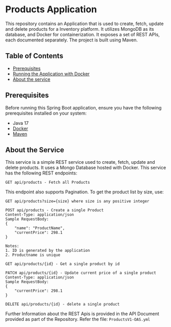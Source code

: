 # Products Application

This repository contains an Application that is used to create, fetch, update and delete products for a Inventory
platform.
It utilizes MongoDB as its database, and Docker for containerization. It exposes a set of REST APIs, each documented
separately. The project is built using Maven.

## Table of Contents

- [Prerequisites](#prerequisites)
- [Running the Application with Docker](#running-the-application-with-docker)
- [About the service](#about-the-service)

## Prerequisites

Before running this Spring Boot application, ensure you have the following prerequisites installed on your system:

- Java 17
- [Docker](https://www.docker.com/)
- [Maven](https://maven.apache.org/)

## About the Service

This service is a simple REST service used to create, fetch, update and delete products.
It uses a Mongo Database hosted with Docker.
This service has the following REST endpoints:

``````
GET api/products - Fetch all Products
``````

This endpoint also supports Pagination. To get the product list by size, use:

``````
GET api/products?size={size} where size is any positive integer
``````

``````
POST api/products - Create a single Product
Content-Type: application/json
Sample RequestBody:
{
    "name": "ProductName",
    "currentPrice": 298.1 
}

Notes: 
1. ID is generated by the application
2. Productname is unique
``````

``````
GET api/products/{id} - Get a single product by id
``````

``````
PATCH api/products/{id} - Update current price of a single product
Content-Type: application/json
Sample RequestBody:
{
    "currentPrice": 298.1
}
``````

``````
DELETE api/products/{id} - delete a single product
``````

Further Information about the REST Apis is provided in the API Document provided as part of the Repository.
Refer the file: `ProductsV1-OAS.yml`



